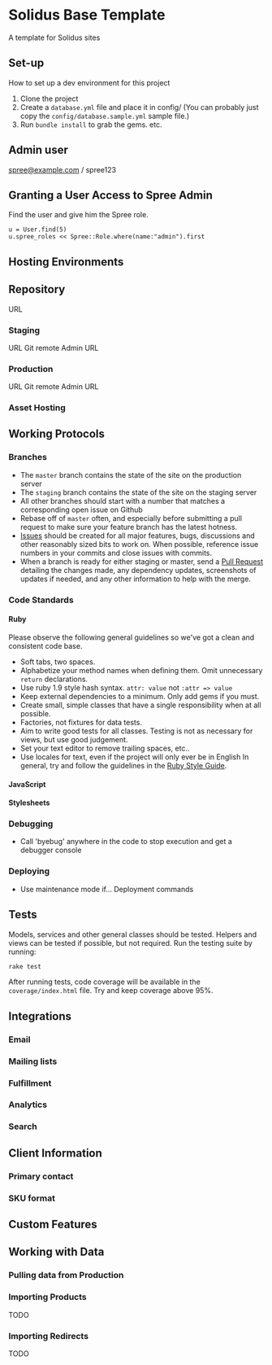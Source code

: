 # Solidus Base Template
A template for Solidus sites

## Set-up
How to set up a dev environment for this project
1. Clone the project
2. Create a `database.yml` file and place it in config/ (You can probably just copy the `config/database.sample.yml` sample file.)
3. Run `bundle install` to grab the gems.
etc.

## Admin user
spree@example.com / spree123
## Granting a User Access to Spree Admin

Find the user and give him the Spree role.

```
u = User.find(5)
u.spree_roles << Spree::Role.where(name:"admin").first
```

## Hosting Environments
## Repository
URL
### Staging
URL
Git remote
Admin URL
### Production
URL
Git remote
Admin URL
### Asset Hosting

## Working Protocols
### Branches
* The `master` branch contains the state of the site on the production server
* The `staging` branch contains the state of the site on the staging server
* All other branches should start with a number that matches a corresponding open issue on Github
* Rebase off of `master` often, and especially before submitting a pull request to make sure your feature branch has the latest hotness.
* [Issues](https://github.com/ovenbits/cellucor.com/issues) should be created for all major features, bugs, discussions and other reasonably sized bits to work on. When possible, reference issue numbers in your commits and close issues with commits.
* When a branch is ready for either staging or master, send a [Pull Request](https://github.com/ovenbits/cellucor.com/pull/new/master) detailing the changes made, any dependency updates, screenshots of updates if needed, and any other information to help with the merge.
### Code Standards
#### Ruby
Please observe the following general guidelines so we've got a clean and consistent code base.
* Soft tabs, two spaces.
* Alphabetize your method names when defining them. Omit unnecessary `return` declarations.
* Use ruby 1.9 style hash syntax. `attr: value` not `:attr => value`
* Keep external dependencies to a minimum. Only add gems if you must.
* Create small, simple classes that have a single responsibility when at all possible.
* Factories, not fixtures for data tests.
* Aim to write good tests for all classes. Testing is not as necessary for views, but use good judgement.
* Set your text editor to remove trailing spaces, etc..
* Use locales for text, even if the project will only ever be in English
In general, try and follow the guidelines in the [Ruby Style Guide](https://github.com/bbatsov/ruby-style-guide).
#### JavaScript
#### Stylesheets
### Debugging
* Call 'byebug' anywhere in the code to stop execution and get a debugger console
### Deploying
* Use maintenance mode if...
Deployment commands


## Tests
Models, services and other general classes should be tested. Helpers and views can be tested if possible, but not required.
Run the testing suite by running:
```bash
rake test
```
After running tests, code coverage will be available in the `coverage/index.html` file. Try and keep coverage above 95%.



## Integrations
### Email
### Mailing lists
### Fulfillment
### Analytics
### Search

## Client Information
### Primary contact
### SKU format

## Custom Features

## Working with Data
### Pulling data from Production
### Importing Products
TODO
### Importing Redirects
TODO
